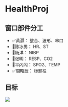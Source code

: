 # HealthProj

## 窗口部件分工

 - :white_check_mark:黄灏：	整合、波形、串口
 - :red_circle:陈冰男：	HR、ST
 - :red_circle:杨洋：	NIBP
 - :red_circle:张明：	RESP、CO2
 - :red_circle:平闪闪：	SPO2、TEMP
 - :white_check_mark:周昭辰：	标题栏

## 目标
![](https://cdn.jsdelivr.net/gh/huanghaozi/Storage4App@master/20200718/20200718115613b24d0116dee6d1759032094ced190ae5.jpg)
